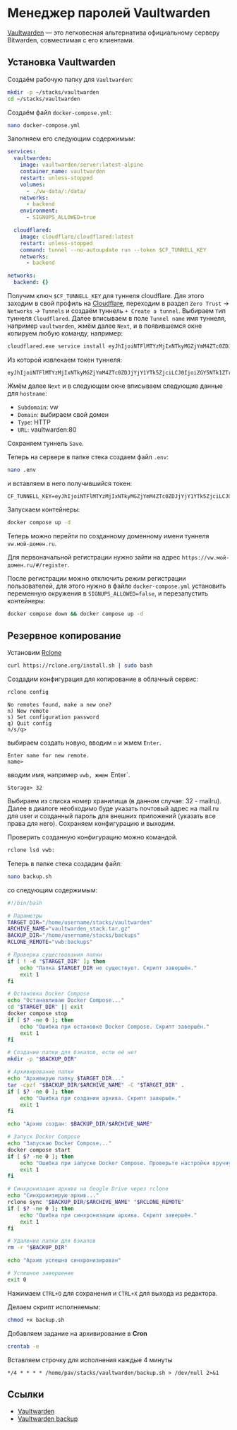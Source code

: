 # Менеджер паролей Vaultwarden

[Vaultwarden](https://github.com/dani-garcia/vaultwarden) — это легковесная альтернатива официальному серверу Bitwarden, совместимая с его клиентами.

## Установка Vaultwarden

Создаём рабочую папку для `Vaultwarden`:

```sh
mkdir -p ~/stacks/vaultwarden
cd ~/stacks/vaultwarden
```

Создаём файл `docker-compose.yml`:

```sh
nano docker-compose.yml
```

Заполняем его следующим содержимым:

```yaml
services:
  vaultwarden:
    image: vaultwarden/server:latest-alpine
    container_name: vaultwarden
    restart: unless-stopped
    volumes:
      - ./vw-data/:/data/
    networks:
      - backend
    environment:
      - SIGNUPS_ALLOWED=true

  cloudflared:
    image: cloudflare/cloudflared:latest
    restart: unless-stopped
    command: tunnel --no-autoupdate run --token $CF_TUNNELL_KEY
    networks:
      - backend

networks:
  backend: {}
```

Получим ключ `$CF_TUNNELL_KEY` для туннеля cloudflare. Для этого заходим в свой профиль на [Cloudflare](https://www.cloudflare.com/), переходим в раздел `Zero Trust` -> `Networks` -> `Tunnels` и создаём туннель `+ Create a tunnel`. Выбираем тип туннеля `Cloudflared`. Далее вписываем в поле `Tunnel name` имя туннеля, например `vaultwarden`, жмём далее `Next`, и в появившемся окне копируем любую команду, например:

```sh
cloudflared.exe service install eyJhIjoiNTFlMTYzMjIxNTkyMGZjYmM4ZTc0ZDJjYjY1YTk5ZjciLCJ0IjoiZGY5NTk1ZTrtYTU3My00ZGQzLWIwYTgtYTYzMjRhZjkwNWQ5IiwicyI6IlpUWmpNMk0xWXpFdFpUTmhNaTAwT0dZeExXSXhNr1l0T1dFM1pUQTVZemRpTWpoayJ9
```

Из которой извлекаем токен туннеля:

```
eyJhIjoiNTFlMTYzMjIxNTkyMGZjYmM4ZTc0ZDJjYjY1YTk5ZjciLCJ0IjoiZGY5NTk1ZTrtYTU3My00ZGQzLWIwYTgtYTYzMjRhZjkwNWQ5IiwicyI6IlpUWmpNMk0xWXpFdFpUTmhNaTAwT0dZeExXSXhNr1l0T1dFM1pUQTVZemRpTWpoayJ9
```

Жмём далее `Next` и в следующем окне вписываем следующие данные для `hostname`:

- `Subdomain`: vw
- `Domain`: выбираем свой домен
- `Type`: HTTP
- `URL`: vaultwarden:80

Сохраняем туннель `Save`.

Теперь на сервере в папке стека создаем файл `.env`:

```sh
nano .env
```

и вставляем в него получившийся токен:

```
CF_TUNNELL_KEY=eyJhIjoiNTFlMTYzMjIxNTkyMGZjYmM4ZTc0ZDJjYjY1YTk5ZjciLCJ0IjoiZGY5NTk1ZTrtYTU3My00ZGQzLWIwYTgtYTYzMjRhZjkwNWQ5IiwicyI6IlpUWmpNMk0xWXpFdFpUTmhNaTAwT0dZeExXSXhNr1l0T1dFM1pUQTVZemRpTWpoayJ9
```

Запускаем контейнеры:

```sh
docker compose up -d
```

Теперь можно перейти по созданному доменному имени туннеля `vw.мой-домен.ru`.

Для первоначальной регистрации нужно зайти на адрес `https://vw.мой-домен.ru/#/register`.

После регистрации можно отключить режим регистрации пользователей, для этого нужно в файле `docker-compose.yml` установить переменную окружения в `SIGNUPS_ALLOWED=false`, и перезапустить контейнеры:

```sh
docker compose down && docker compose up -d
```

## Резервное копирование

Установим [Rclone](https://rclone.org/)

```sh
curl https://rclone.org/install.sh | sudo bash
```

Создадим конфигурация для копирование в облачный сервис:

```sh
rclone config
```

```
No remotes found, make a new one?
n) New remote
s) Set configuration password
q) Quit config
n/s/q>

```

выбираем создать новую, вводим `n` и жмем `Enter`.

```
Enter name for new remote.
name>
```

вводим имя, например `vwb, жмем `Enter`.

```
Storage> 32
```

Выбираем из списка номер хранилища (в данном случае: 32 - mailru). Далее в диалоге необходимо буде указать почтовый адрес на mail.ru для user и созданный пароль для внешних приложений (указать все права для него). Сохраняем конфигурацию и выходим.

Проверить созданную конфигурацию можно командой.

```sh
rclone lsd vwb:
```

Теперь в папке стека создадим файл:

```sh
nano backup.sh
```

со следующим содержимым:

```bash
#!/bin/bash

# Параметры
TARGET_DIR="/home/username/stacks/vaultwarden"
ARCHIVE_NAME="vaultwarden_stack.tar.gz"
BACKUP_DIR="/home/username/stacks/backups"
RCLONE_REMOTE="vwb:backups"

# Проверка существования папки
if [ ! -d "$TARGET_DIR" ]; then
    echo "Папка $TARGET_DIR не существует. Скрипт завершён."
    exit 1
fi

# Остановка Docker Compose
echo "Останавливаю Docker Compose..."
cd "$TARGET_DIR" || exit
docker compose stop
if [ $? -ne 0 ]; then
    echo "Ошибка при остановке Docker Compose. Скрипт завершён."
    exit 1
fi

# Создание папки для бэкапов, если её нет
mkdir -p "$BACKUP_DIR"

# Архивирование папки
echo "Архивирую папку $TARGET_DIR..."
tar -cpzf "$BACKUP_DIR/$ARCHIVE_NAME" -C "$TARGET_DIR" .
if [ $? -ne 0 ]; then
    echo "Ошибка при создании архива. Скрипт завершён."
    exit 1
fi

echo "Архив создан: $BACKUP_DIR/$ARCHIVE_NAME"

# Запуск Docker Compose
echo "Запускаю Docker Compose..."
docker compose start
if [ $? -ne 0 ]; then
    echo "Ошибка при запуске Docker Compose. Проверьте настройки вручную."
    exit 1
fi

# Синхронизация архива на Google Drive через rclone
echo "Синхронизирую архив..."
rclone sync "$BACKUP_DIR/$ARCHIVE_NAME" "$RCLONE_REMOTE"
if [ $? -ne 0 ]; then
    echo "Ошибка при синхронизации архива. Скрипт завершён."
    exit 1
fi

# Удаление папки для бэкапов
rm -r "$BACKUP_DIR"

echo "Архив успешно синхронизирован"

# Успешное завершение
exit 0
```

Нажимаем `CTRL+O` для сохранения и `CTRL+X` для выхода из редактора.

Делаем скрипт исполняемым:

```sh
chmod +x backup.sh
```

Добавляем задание на архивирование в **Cron**

```sh
crontab -e
```

Вставляем строчку для исполнения каждые 4 минуты

```
*/4 * * * * /home/pav/stacks/vaultwarden/backup.sh > /dev/null 2>&1
```

## Ссылки

- [Vaultwarden](https://github.com/dani-garcia/vaultwarden)
- [Vaultwarden backup](https://github.com/ttionya/vaultwarden-backup)
